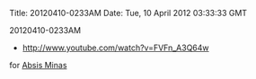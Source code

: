 Title: 20120410-0233AM
Date: Tue, 10 April 2012 03:33:33 GMT

20120410-0233AM

- http://www.youtube.com/watch?v=FVFn_A3Q64w

for [Absis Minas](http://absis-minas.com)
